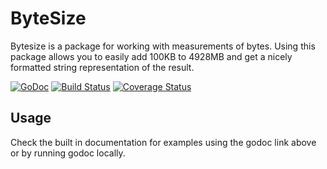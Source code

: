 ByteSize
========

Bytesize is a package for working with measurements of bytes. Using this package
allows you to easily add 100KB to 4928MB and get a nicely formatted string
representation of the result.

[![GoDoc](http://godoc.org/github.com/inhies/go-bytesize?status.png)](http://godoc.org/github.com/inhies/go-bytesize)
[![Build Status](https://travis-ci.org/inhies/go-bytesize.png)](https://travis-ci.org/inhies/go-bytesize)
[![Coverage Status](https://coveralls.io/repos/inhies/go-bytesize/badge.png)](https://coveralls.io/r/inhies/go-bytesize)


Usage
-----

Check the built in documentation for examples using the godoc link above or by
running godoc locally. 
